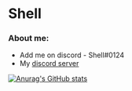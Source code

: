 # Shell

### About me:

-  Add me on discord - Shell#0124
-  My [discord server](https://discord.gg/fuf8t4JWDV)


[![Anurag's GitHub stats](https://github-readme-stats.vercel.app/api?username=shell1010&count_private=true&theme=dark&show_icons=true)](https://github.com/anuraghazra/github-readme-stats)




<!---
Shell1010/Shell1010 is a ✨ special ✨ repository because its `README.md` (this file) appears on your GitHub profile.
You can click the Preview link to take a look at your changes.
--->
